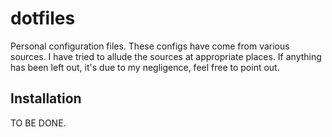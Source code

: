 # dotfiles
Personal configuration files. These configs have come from various sources.
I have tried to allude the sources at appropriate places. 
If anything has been left out, it's due to my negligence, feel free to point out.

## Installation
TO BE DONE.
